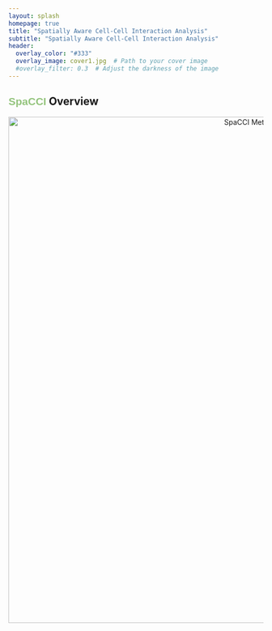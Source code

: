 ```yaml
---
layout: splash
homepage: true
title: "Spatially Aware Cell-Cell Interaction Analysis"
subtitle: "Spatially Aware Cell-Cell Interaction Analysis"
header:
  overlay_color: "#333"
  overlay_image: cover1.jpg  # Path to your cover image
  #overlay_filter: 0.3  # Adjust the darkness of the image
---
```


## <span style="font-family: 'ABeeZee', sans-serif; color: #94C47D;">SpaCCI</span> Overview

<p align="center">
  <img width="1000" src="SPACCI Method Diagram.png" alt="SpaCCI Method Diagram">
</p>





